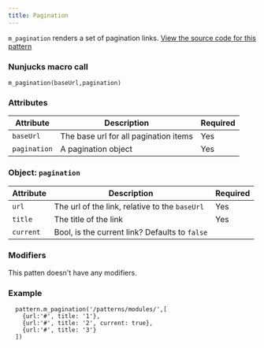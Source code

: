 ```yaml
---
title: Pagination
---
```

`m_pagination` renders a set of pagination links. [View the source code for this pattern](https://github.com/roobottom/roobottom-express/tree/master/templates/patterns/modules/m_pagination)

### Nunjucks macro call

```
m_pagination(baseUrl,pagination)
```

### Attributes
Attribute | Description | Required
--- | --- | ---
`baseUrl`|The base url for all pagination items|Yes
`pagination`|A pagination object|Yes

### Object: `pagination`

Attribute | Description | Required
--- | --- | ---
`url`|The url of the link, relative to the `baseUrl`|Yes
`title`|The title of the link|Yes
`current`|Bool, is the current link? Defaults to `false`|

### Modifiers

This patten doesn't have any modifiers.

### Example

```
  pattern.m_pagination('/patterns/modules/',[
    {url:'#', title: '1'},
    {url:'#', title: '2', current: true},
    {url:'#', title: '3'}
  ])
```

